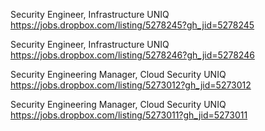 Security Engineer, Infrastructure UNIQ https://jobs.dropbox.com/listing/5278245?gh_jid=5278245

Security Engineer, Infrastructure UNIQ https://jobs.dropbox.com/listing/5278246?gh_jid=5278246

Security Engineering Manager, Cloud Security UNIQ https://jobs.dropbox.com/listing/5273012?gh_jid=5273012

Security Engineering Manager, Cloud Security UNIQ https://jobs.dropbox.com/listing/5273011?gh_jid=5273011

